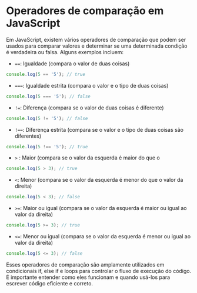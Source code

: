 # Operadores de comparação em JavaScript

Em JavaScript, existem vários operadores de comparação que podem ser usados para comparar valores e determinar se uma determinada condição é verdadeira ou falsa. Alguns exemplos incluem:

-   `==`: Igualdade (compara o valor de duas coisas)

```javascript
console.log(5 == '5'); // true
```

-   `===`: Igualdade estrita (compara o valor e o tipo de duas coisas)

```javascript
console.log(5 === '5'); // false
```

-   `!=`: Diferença (compara se o valor de duas coisas é diferente)

```javascript
console.log(5 != '5'); // false
```

-   `!==`: Diferença estrita (compara se o valor e o tipo de duas coisas são diferentes)

```javascript
console.log(5 !== '5'); // true
```

-   `>` : Maior (compara se o valor da esquerda é maior do que o

```javascript
console.log(5 > 3); // true
```

-   `<`: Menor (compara se o valor da esquerda é menor do que o valor da direita)

```javascript
console.log(5 < 3); // false
```

-   `>=`: Maior ou igual (compara se o valor da esquerda é maior ou igual ao valor da direita)

```javascript
console.log(5 >= 3); // true
```

-   `<=`: Menor ou igual (compara se o valor da esquerda é menor ou igual ao valor da direita)

```javascript
console.log(5 <= 3); // false
```

Esses operadores de comparação são amplamente utilizados em condicionais if, else if e loops para controlar o fluxo de execução do código. É importante entender como eles funcionam e quando usá-los para escrever código eficiente e correto.
